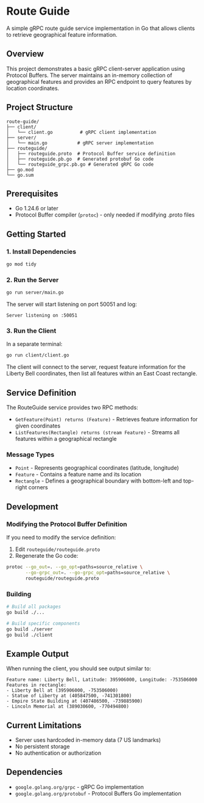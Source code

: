 # Route Guide

A simple gRPC route guide service implementation in Go that allows clients to retrieve geographical feature information.

## Overview

This project demonstrates a basic gRPC client-server application using Protocol Buffers. The server maintains an in-memory collection of geographical features and provides an RPC endpoint to query features by location coordinates.

## Project Structure

```
route-guide/
├── client/
│   └── client.go          # gRPC client implementation
├── server/
│   └── main.go           # gRPC server implementation
├── routeguide/
│   ├── routeguide.proto  # Protocol Buffer service definition
│   ├── routeguide.pb.go  # Generated protobuf Go code
│   └── routeguide_grpc.pb.go # Generated gRPC Go code
├── go.mod
└── go.sum
```

## Prerequisites

- Go 1.24.6 or later
- Protocol Buffer compiler (`protoc`) - only needed if modifying .proto files

## Getting Started

### 1. Install Dependencies

```bash
go mod tidy
```

### 2. Run the Server

```bash
go run server/main.go
```

The server will start listening on port 50051 and log:
```
Server listening on :50051
```

### 3. Run the Client

In a separate terminal:

```bash
go run client/client.go
```

The client will connect to the server, request feature information for the Liberty Bell coordinates, then list all features within an East Coast rectangle.

## Service Definition

The RouteGuide service provides two RPC methods:

- `GetFeature(Point) returns (Feature)` - Retrieves feature information for given coordinates
- `ListFeatures(Rectangle) returns (stream Feature)` - Streams all features within a geographical rectangle

### Message Types

- `Point` - Represents geographical coordinates (latitude, longitude)
- `Feature` - Contains a feature name and its location
- `Rectangle` - Defines a geographical boundary with bottom-left and top-right corners

## Development

### Modifying the Protocol Buffer Definition

If you need to modify the service definition:

1. Edit `routeguide/routeguide.proto`
2. Regenerate the Go code:

```bash
protoc --go_out=. --go_opt=paths=source_relative \
       --go-grpc_out=. --go-grpc_opt=paths=source_relative \
       routeguide/routeguide.proto
```

### Building

```bash
# Build all packages
go build ./...

# Build specific components
go build ./server
go build ./client
```

## Example Output

When running the client, you should see output similar to:

```
Feature name: Liberty Bell, Latitude: 395906000, Longitude: -753506000
Features in rectangle:
- Liberty Bell at (395906000, -753506000)
- Statue of Liberty at (405847500, -741301800)
- Empire State Building at (407486500, -739885900)
- Lincoln Memorial at (389030600, -770494800)
```

## Current Limitations

- Server uses hardcoded in-memory data (7 US landmarks)
- No persistent storage
- No authentication or authorization

## Dependencies

- `google.golang.org/grpc` - gRPC Go implementation
- `google.golang.org/protobuf` - Protocol Buffers Go implementation